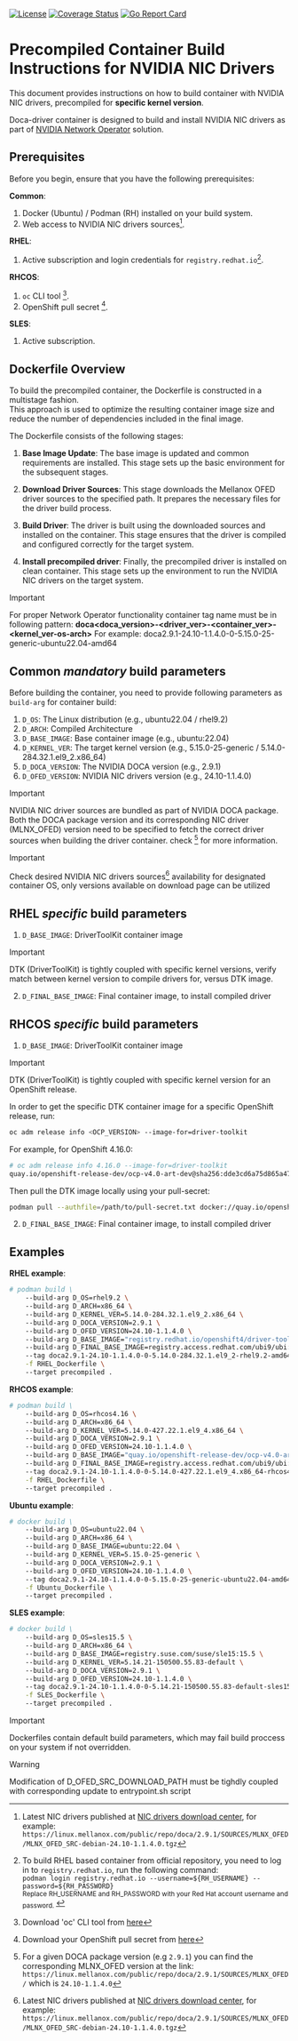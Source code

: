 [![License](https://img.shields.io/badge/License-Apache%202.0-blue.svg)](http://www.apache.org/licenses/LICENSE-2.0)
[![Coverage Status](https://coveralls.io/repos/github/Mellanox/doca-driver-build/badge.svg)](https://coveralls.io/github/Mellanox/doca-driver-build)
[![Go Report Card](https://goreportcard.com/badge/github.com/Mellanox/doca-driver-build/entrypoint)](https://goreportcard.com/report/github.com/Mellanox/doca-driver-build/entrypoint)

# Precompiled Container Build Instructions for NVIDIA NIC Drivers

This document provides instructions on how to build container with NVIDIA NIC drivers, precompiled for **specific kernel version**.

Doca-driver container is designed to build and install NVIDIA NIC drivers as part of [NVIDIA Network Operator](https://github.com/Mellanox/network-operator?tab=readme-ov-file#nvidia-network-operator) solution.


## Prerequisites

Before you begin, ensure that you have the following prerequisites:

**Common**:
1. Docker (Ubuntu) / Podman (RH) installed on your build system.
2. Web access to NVIDIA NIC drivers sources[^1].


**RHEL**:
1. Active subscription and login credentials for `registry.redhat.io`[^2].

**RHCOS**:
1. `oc` CLI tool [^3].
2. OpenShift pull secret [^4].

**SLES**:
1. Active subscription.

## Dockerfile Overview

To build the precompiled container, the Dockerfile is constructed in a multistage fashion.  
This approach is used to optimize the resulting container image size and reduce the number of dependencies included in the final image.  

The Dockerfile consists of the following stages:

1. **Base Image Update**: The base image is updated and common requirements are installed. This stage sets up the basic environment for the subsequent stages.

2. **Download Driver Sources**: This stage downloads the Mellanox OFED driver sources to the specified path. It prepares the necessary files for the driver build process.

3. **Build Driver**: The driver is built using the downloaded sources and installed on the container. This stage ensures that the driver is compiled and configured correctly for the target system.

4. **Install precompiled driver**: Finally, the precompiled driver is installed on clean container. This stage sets up the environment to run the NVIDIA NIC drivers on the target system.

>[!IMPORTANT]
>For proper Network Operator functionality container tag name must be in following pattern:
>**doca<doca_version>-<driver_ver>-<container_ver>-<kernel_ver-os-arch>**
>For example: doca2.9.1-24.10-1.1.4.0-0-5.15.0-25-generic-ubuntu22.04-amd64

## Common _mandatory_ build parameters
Before building the container, you need to provide following parameters as `build-arg` for container build:
1. `D_OS`: The Linux distribution (e.g., ubuntu22.04 / rhel9.2)
2. `D_ARCH`: Compiled Architecture
3. `D_BASE_IMAGE`: Base container image (e.g., ubuntu:22.04)
4. `D_KERNEL_VER`: The target kernel version (e.g., 5.15.0-25-generic / 5.14.0-284.32.1.el9_2.x86_64)
5. `D_DOCA_VERSION`: The NVIDIA DOCA version (e.g., 2.9.1)
6. `D_OFED_VERSION`: NVIDIA NIC drivers version (e.g., 24.10-1.1.4.0)

>[!IMPORTANT]
> NVIDIA NIC driver sources are bundled as part of NVIDIA DOCA package. Both the DOCA package version and its corresponding NIC driver (MLNX_OFED)
> version need to be specified to fetch the correct driver sources when building the driver container. check [^5] for more information.

>[!IMPORTANT]
> Check desired NVIDIA NIC drivers sources[^1] availability for designated container OS, only versions available on download page can be utilized  

## RHEL _specific_ build parameters
1. `D_BASE_IMAGE`: DriverToolKit container image
>[!IMPORTANT]
>DTK (DriverToolKit) is tightly coupled with specific kernel versions, verify match between kernel version to compile drivers for, versus DTK image.

2. `D_FINAL_BASE_IMAGE`: Final container image, to install compiled driver

## RHCOS _specific_ build parameters
1. `D_BASE_IMAGE`: DriverToolKit container image
>[!IMPORTANT]
>DTK (DriverToolKit) is tightly coupled with specific kernel version for an OpenShift release.

In order to get the specific DTK container image for a specific OpenShift release, run:
```bash
oc adm release info <OCP_VERSION> --image-for=driver-toolkit
```

For example, for OpenShift 4.16.0:
```bash
# oc adm release info 4.16.0 --image-for=driver-toolkit
quay.io/openshift-release-dev/ocp-v4.0-art-dev@sha256:dde3cd6a75d865a476aa7e1cab6fa8d97742401e87e0d514f3042c3a881e301f
```

Then pull the DTK image locally using your pull-secret:
```bash
podman pull --authfile=/path/to/pull-secret.txt docker://quay.io/openshift-release-dev/ocp-v4.0-art-dev@sha256:dde3cd6a75d865a476aa7e1cab6fa8d97742401e87e0d514f3042c3a881e301f
```

2. `D_FINAL_BASE_IMAGE`: Final container image, to install compiled driver

## Examples

**RHEL example**:
```bash
# podman build \  
    --build-arg D_OS=rhel9.2 \  
    --build-arg D_ARCH=x86_64 \  
    --build-arg D_KERNEL_VER=5.14.0-284.32.1.el9_2.x86_64 \ 
    --build-arg D_DOCA_VERSION=2.9.1 \ 
    --build-arg D_OFED_VERSION=24.10-1.1.4.0 \ 
    --build-arg D_BASE_IMAGE="registry.redhat.io/openshift4/driver-toolkit-rhel9:v4.13.0-202309112001.p0.gd719bdc.assembly.stream" \  
    --build-arg D_FINAL_BASE_IMAGE=registry.access.redhat.com/ubi9/ubi:latest \  
    --tag doca2.9.1-24.10-1.1.4.0-0-5.14.0-284.32.1.el9_2-rhel9.2-amd64 \
    -f RHEL_Dockerfile \  
    --target precompiled .
```

**RHCOS example**:
```bash
# podman build \
    --build-arg D_OS=rhcos4.16 \ 
    --build-arg D_ARCH=x86_64 \ 
    --build-arg D_KERNEL_VER=5.14.0-427.22.1.el9_4.x86_64 \ 
    --build-arg D_DOCA_VERSION=2.9.1 \ 
    --build-arg D_OFED_VERSION=24.10-1.1.4.0 \ 
    --build-arg D_BASE_IMAGE="quay.io/openshift-release-dev/ocp-v4.0-art-dev@sha256:dde3cd6a75d865a476aa7e1cab6fa8d97742401e87e0d514f3042c3a881e301f" \ 
    --build-arg D_FINAL_BASE_IMAGE=registry.access.redhat.com/ubi9/ubi:9.4 \ 
    --tag doca2.9.1-24.10-1.1.4.0-0-5.14.0-427.22.1.el9_4.x86_64-rhcos4.16-amd64 \
    -f RHEL_Dockerfile \ 
    --target precompiled .
```

**Ubuntu example**:
```bash
# docker build \  
    --build-arg D_OS=ubuntu22.04 \  
    --build-arg D_ARCH=x86_64 \  
    --build-arg D_BASE_IMAGE=ubuntu:22.04 \  
    --build-arg D_KERNEL_VER=5.15.0-25-generic \  
    --build-arg D_DOCA_VERSION=2.9.1 \ 
    --build-arg D_OFED_VERSION=24.10-1.1.4.0 \ 
    --tag doca2.9.1-24.10-1.1.4.0-0-5.15.0-25-generic-ubuntu22.04-amd64 \
    -f Ubuntu_Dockerfile \  
    --target precompiled .
```

**SLES example**:
```bash
# docker build \
    --build-arg D_OS=sles15.5 \ 
    --build-arg D_ARCH=x86_64 \ 
    --build-arg D_BASE_IMAGE=registry.suse.com/suse/sle15:15.5 \ 
    --build-arg D_KERNEL_VER=5.14.21-150500.55.83-default \ 
    --build-arg D_DOCA_VERSION=2.9.1 \ 
    --build-arg D_OFED_VERSION=24.10-1.1.4.0 \ 
    --tag doca2.9.1-24.10-1.1.4.0-0-5.14.21-150500.55.83-default-sles15.5-amd64 \
    -f SLES_Dockerfile \ 
    --target precompiled .
```

>[!IMPORTANT]
>Dockerfiles contain default build parameters, which may fail build proccess on your system if not overridden.

>[!WARNING]
>Modification of D_OFED_SRC_DOWNLOAD_PATH must be tighdly coupled with corresponding update to entrypoint.sh script

[^1]: Latest NIC drivers published at [NIC drivers download center](https://network.nvidia.com/products/infiniband-drivers/linux/mlnx_ofed/), for example:  
  `https://linux.mellanox.com/public/repo/doca/2.9.1/SOURCES/MLNX_OFED/MLNX_OFED_SRC-debian-24.10-1.1.4.0.tgz`

[^2]: To build RHEL based container from official repository, you need to log in to `registry.redhat.io`, run the following command:  
`podman login registry.redhat.io --username=${RH_USERNAME} --password=${RH_PASSWORD}`  
<sub> Replace RH_USERNAME and RH_PASSWORD with your Red Hat account username and password. </sub>

[^3]: Download 'oc' CLI tool from [here](https://docs.openshift.com/container-platform/latest/cli_reference/openshift_cli/getting-started-cli.html)

[^4]: Download your OpenShift pull secret from [here](https://console.redhat.com/openshift/install/pull-secret)

[^5]: For a given DOCA package version (e.g `2.9.1`) you can find the corresponding MLNX_OFED version at the link:
    `https://linux.mellanox.com/public/repo/doca/2.9.1/SOURCES/MLNX_OFED/` which is `24.10-1.1.4.0`
